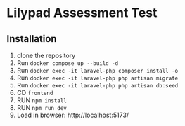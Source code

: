 # Lilypad Assessment Test

## Installation

1. clone the repository
2. Run `docker compose up --build -d`
3. Run `docker exec -it laravel-php composer install -o`
4. Run `docker exec -it laravel-php php artisan migrate`
5. Run `docker exec -it laravel-php php artisan db:seed`
6. CD `frontend`
7. RUN `npm install`
8. RUN `npm run dev`
9. Load in browser: http://localhost:5173/
